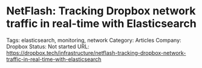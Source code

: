 # NetFlash: Tracking Dropbox network traffic in real-time with Elasticsearch

Tags: elasticsearch, monitoring, network
Category: Articles
Company: Dropbox
Status: Not started
URL: https://dropbox.tech/infrastructure/netflash-tracking-dropbox-network-traffic-in-real-time-with-elasticsearch
